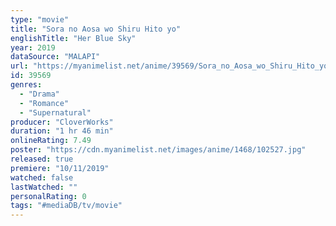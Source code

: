 ```yaml
---
type: "movie"
title: "Sora no Aosa wo Shiru Hito yo"
englishTitle: "Her Blue Sky"
year: 2019
dataSource: "MALAPI"
url: "https://myanimelist.net/anime/39569/Sora_no_Aosa_wo_Shiru_Hito_yo"
id: 39569
genres: 
  - "Drama"
  - "Romance"
  - "Supernatural"
producer: "CloverWorks"
duration: "1 hr 46 min"
onlineRating: 7.49
poster: "https://cdn.myanimelist.net/images/anime/1468/102527.jpg"
released: true
premiere: "10/11/2019"
watched: false
lastWatched: ""
personalRating: 0
tags: "#mediaDB/tv/movie"
---
```

